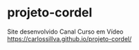 # projeto-cordel
Site desenvolvido Canal Curso em Vídeo
https://carlossillva.github.io/projeto-cordel/
